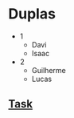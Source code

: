 # Duplas
- 1
    - Davi 
    - Isaac
- 2
    - Guilherme
    - Lucas

## [Task](https://isaac-alexsander2.atlassian.net/browse/QP-6)

